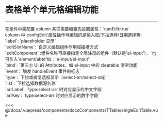 # 表格单个单元格编辑功能

---

<common-code-format>
  <docsComponents-TTable-singleEditTable slot="source"></docsComponents-TTable-singleEditTable>
在组件中需配置
column 某项需要编辑先设置属性：`canEdit:true`<br/>
column 中`configEdit`属性操作可编辑的是输入框/下拉选择/日期选择等:<br/>
`label`: `placeholder 显示`<br/>
`editSlotName`: `自定义编辑组件作用域插槽方式`<br/>
`editComponent` :组件名称可直接指定全局注册的组件（默认是'el-input'），`也可引入'element/abtd'如：'a-input/el-input'`<br/>
`bind`: `第三方 UI 的 Attributes，如 el-input 中的 clearable 清空功能`<br/>
`event`: `触发 handleEvent 事件的标志`<br/>
`type`: `下拉或者复选框显示（select-arr/select-obj）`<br/>
`list`: `下拉选择数据源名称`<br/>
`arrLabel`: `type:select-arr 时对应显示的中文字段`<br/>
`arrKey`: `type:select-arr 时对应显示的数字字段`

<<< @/docs/.vuepress/components/docsComponents/TTable/singleEditTable.vue
</common-code-format>
